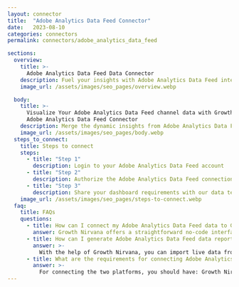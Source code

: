 ```yaml
---
layout: connector
title:  "Adobe Analytics Data Feed Connector"
date:   2023-08-10
categories: connectors
permalink: connectors/adobe_analytics_data_feed

sections:
  overview:
    title: >-
      Adobe Analytics Data Feed Data Connector
    description: Fuel your insights with Adobe Analytics Data Feed integration. Tap into the heartbeat of your digital presence by seamlessly streaming Adobe's real-time data directly into Looker Studio, empowering your strategies with instant, actionable intelligence.
    image_url: /assets/images/seo_pages/overview.webp

  body:
    title: >-
      Visualize Your Adobe Analytics Data Feed channel data with Growth Nirvana's
      Adobe Analytics Data Feed Connector
    description: Merge the dynamic insights from Adobe Analytics Data Feed with Looker Studio, and supercharge your decision-making.
    image_url: /assets/images/seo_pages/body.webp
  steps_to_connect:
    title: Steps to connect
    steps:
      - title: "Step 1"
        description: Login to your Adobe Analytics Data Feed account
      - title: "Step 2"
        description: Authorize the Adobe Analytics Data Feed connection to send data to Growth Nirvana
      - title: "Step 3"
        description: Share your dashboard requirements with our data team. We will build the report for you.
    image_url: /assets/images/seo_pages/steps-to-connect.webp
  faq:
    title: FAQs
    questions:
      - title: How can I connect my Adobe Analytics Data Feed data to Google Data Studio/Looker Studio?
        answer: Growth Nirvana offers a straightforward no-code interface to connect to Adobe Analytics Data Feed data sources.
      - title: How can I generate Adobe Analytics Data Feed data reports in Looker Studio?
        answer: >-
          With the help of Growth Nirvana, you can import live data from Adobe Analytics Data Feed into Looker Studio. These data can be viewed in charts, tables, and dashboards to generate branded reports that can be shared instantly.
      - title: What are the requirements for connecting Adobe Analytics Data Feed and Looker Studio?
        answer: >-
          For connecting the two platforms, you should have: Growth Nirvana Account and Adobe Analytics Data Feed Ads Account
---
```

